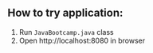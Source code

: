 ## **How to try application:**
1. Run `JavaBootcamp.java` class
2. Open http://localhost:8080 in browser